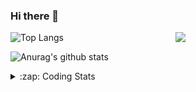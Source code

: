 ### Hi there 👋

<!--
**tao8687/tao8687** is a ✨ _special_ ✨ repository because its `README.md` (this file) appears on your GitHub profile.

Here are some ideas to get you started:

- 🔭 I’m currently working on ...
- 🌱 I’m currently learning ...
- 👯 I’m looking to collaborate on ...
- 🤔 I’m looking for help with ...
- 💬 Ask me about ...
- 📫 How to reach me: ...
- 😄 Pronouns: ...
- ⚡ Fun fact: ...
-->

<img align='right' src="https://media.giphy.com/media/M9gbBd9nbDrOTu1Mqx/giphy.gif" width="240">

  
![Top Langs](https://github-readme-stats.vercel.app/api/top-langs/?username=tao8687&layout=compact&title_color=23238E&text_color=A67D3D)

![Anurag's github stats](https://github-readme-stats.vercel.app/api?username=tao8687&show_icons=true&&text_color=A67D3D&title_color=23238E&show_icons=false&count_private=true&hide=stars)

<details>
  <summary>:zap: Coding Stats</summary>
  <br>
    
<!--START_SECTION:waka-->
![Code Time](http://img.shields.io/badge/Code%20Time-934%20hrs%2055%20mins-blue)

![Profile Views](http://img.shields.io/badge/Profile%20Views-0-blue)

**🐱 My GitHub Data** 

> 📦 1.5 MB Used in GitHub's Storage 
 > 
> 🏆 65 Contributions in the Year 2023
 > 
> 🚫 Not Opted to Hire
 > 
> 📜 49 Public Repositories 
 > 
> 🔑 23 Private Repositories 
 > 
**I'm an Early 🐤** 

```text
🌞 Morning                801 commits         ██████████████████████░░░   89.30 % 
🌆 Daytime                39 commits          █░░░░░░░░░░░░░░░░░░░░░░░░   04.35 % 
🌃 Evening                55 commits          ██░░░░░░░░░░░░░░░░░░░░░░░   06.13 % 
🌙 Night                  2 commits           ░░░░░░░░░░░░░░░░░░░░░░░░░   00.22 % 
```
📅 **I'm Most Productive on Wednesday** 

```text
Monday                   132 commits         ████░░░░░░░░░░░░░░░░░░░░░   14.72 % 
Tuesday                  123 commits         ███░░░░░░░░░░░░░░░░░░░░░░   13.71 % 
Wednesday                153 commits         ████░░░░░░░░░░░░░░░░░░░░░   17.06 % 
Thursday                 118 commits         ███░░░░░░░░░░░░░░░░░░░░░░   13.15 % 
Friday                   126 commits         ████░░░░░░░░░░░░░░░░░░░░░   14.05 % 
Saturday                 122 commits         ███░░░░░░░░░░░░░░░░░░░░░░   13.60 % 
Sunday                   123 commits         ███░░░░░░░░░░░░░░░░░░░░░░   13.71 % 
```


📊 **This Week I Spent My Time On** 

```text
🕑︎ Time Zone: Asia/Shanghai

💬 Programming Languages: 
Python                   1 hr 22 mins        ██████████████████░░░░░░░   73.87 % 
C++                      16 mins             ████░░░░░░░░░░░░░░░░░░░░░   14.84 % 
Markdown                 9 mins              ██░░░░░░░░░░░░░░░░░░░░░░░   08.14 % 
C                        1 min               ░░░░░░░░░░░░░░░░░░░░░░░░░   01.19 % 
Protocol Buffer          0 secs              ░░░░░░░░░░░░░░░░░░░░░░░░░   00.81 % 

🔥 Editors: 
VS Code                  1 hr 51 mins        █████████████████████████   100.00 % 

🐱‍💻 Projects: 
vc07681                  1 hr 21 mins        ██████████████████░░░░░░░   73.11 % 
rt-thread                26 mins             ██████░░░░░░░░░░░░░░░░░░░   24.02 % 
sylixOS                  3 mins              █░░░░░░░░░░░░░░░░░░░░░░░░   02.85 % 
samples                  0 secs              ░░░░░░░░░░░░░░░░░░░░░░░░░   00.03 % 

💻 Operating System: 
Linux                    1 hr 51 mins        █████████████████████████   100.00 % 
```

**I Mostly Code in Python** 

```text
Python                   9 repos             ████████░░░░░░░░░░░░░░░░░   32.14 % 
C++                      6 repos             █████░░░░░░░░░░░░░░░░░░░░   21.43 % 
JavaScript               2 repos             ██░░░░░░░░░░░░░░░░░░░░░░░   07.14 % 
Batchfile                1 repo              █░░░░░░░░░░░░░░░░░░░░░░░░   03.57 % 
HTML                     1 repo              █░░░░░░░░░░░░░░░░░░░░░░░░   03.57 % 
```



**Timeline**

![Lines of Code chart](https://raw.githubusercontent.com/tao8687/tao8687/master/assets/bar_graph.png)


 Last Updated on 05/03/2023 01:52:41 UTC
<!--END_SECTION:waka-->
</details>
